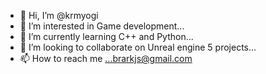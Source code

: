 - 👋 Hi, I’m @krmyogi
- 👀 I’m interested in Game development...
- 🌱 I’m currently learning C++ and Python...
- 💞️ I’m looking to collaborate on Unreal engine 5 projects...
- 📫 How to reach me ...brarkjs@gmail.com 

<!---
krmyogi/krmyogi is a ✨ special ✨ repository because its `README.md` (this file) appears on your GitHub profile.
You can click the Preview link to take a look at your changes.
--->
